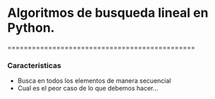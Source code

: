 # Algoritmos de busqueda lineal en Python.

==============================================

### Caracteristicas

- Busca en todos los elementos de manera secuencial
- Cual es el peor caso de lo que debemos hacer...